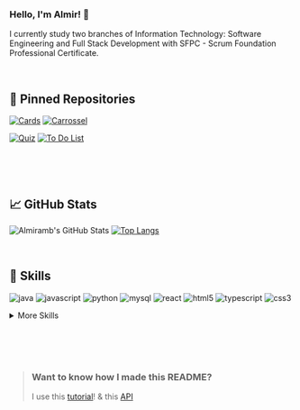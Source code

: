 ### Hello, I'm Almir! 👋
I currently study two branches of Information Technology: Software Engineering and Full Stack Development with SFPC - Scrum Foundation Professional Certificate.


<br>

## 📌 Pinned Repositories


[![Cards ](https://github-readme-stats.vercel.app/api/pin/?username=Almir-git-unifc&repo=simpleCardsPage-react_js&theme=cobalt&title_color=ffffff&text_color=c9cacc&icon_color=4AB197&bg_color=#4682B4)](https://github.com/Almir-git-unifc/simpleCardsPage-react_js)
[![Carrossel](https://github-readme-stats.vercel.app/api/pin/?username=Almir-git-unifc&repo=simpleCarrocelPage-react_js&theme=cobalt&title_color=ffffff&text_color=c9cacc&icon_color=4AB197&bg_color=#1A2B34)](https://github.com/Almir-git-unifc/simpleCarrocelPage-react_js)

[![Quiz](https://github-readme-stats.vercel.app/api/pin/?username=Almir-git-unifc&repo=simplequizz-react_js&theme=cobalt&title_color=ffffff&text_color=c9cacc&icon_color=4AB197&bg_color=#4682B4)](https://github.com/Almir-git-unifc/simplequizz-react_js)
[![To Do List](https://github-readme-stats.vercel.app/api/pin/?username=Almir-git-unifc&repo=simpleToDoList-react_js&theme=cobalt&title_color=ffffff&text_color=c9cacc&icon_color=4AB197&bg_color=#1A2B34)](https://github.com/Almir-git-unifc/simpleToDoList-react_js)

<br>




<br>
<br>

## &#x1f4c8; GitHub Stats


![Almiramb's GitHub Stats](https://github-readme-stats.vercel.app/api?username=Almir-git-unifc&show_icons=true&theme=cobalt&title_color=fff&include_all_commits&line_height=27)
[![Top Langs](https://github-readme-stats.vercel.app/api/top-langs/?username=Almir-git-unifc&langs_count=3&theme=cobalt&title_color=fff)](https://github.com/Almir-git-unifc/github-readme-stats)


<br>


## 💼 Skills

![java](https://img.shields.io/badge/Java-ED8B00?style=for-the-badge&logo=java&logoColor=white)
![javascript](https://img.shields.io/badge/JavaScript-323330?style=for-the-badge&logo=javascript&logoColor=F7DF1E)
![python](https://img.shields.io/badge/Python-3776AB?style=for-the-badge&logo=python&logoColor=white)
![mysql](https://img.shields.io/badge/MySQL-CC6699?style=for-the-badge&logo=mysql&logoColor=white)
![react](https://img.shields.io/badge/React-FA7343?style=for-the-badge&logo=react&logoColor=61DAFB)
![html5](https://img.shields.io/badge/HTML-239120?style=for-the-badge&logo=html5&logoColor=white)
![typescript](https://img.shields.io/badge/TypeScript-007ACC?style=for-the-badge&logo=typescript&logoColor=white)
![css3](https://img.shields.io/badge/CSS-239120?&style=for-the-badge&logo=css3&logoColor=white)



<details>
<summary>More Skills</summary>
<br>

![visualStudio](https://img.shields.io/badge/Visual_Studio_Code-0078D4?style=for-the-badge&logo=visual%20studio%20code&logoColor=white)
![eclipse](https://img.shields.io/badge/Eclipse-2C2255?style=for-the-badge&logo=eclipse&logoColor=white)
![netbeans](https://img.shields.io/badge/apache%20netbeans-1B6AC6?style=for-the-badge&logo=apache%20netbeans%20IDE&logoColor=white)
![bootstrap](https://img.shields.io/badge/Bootstrap-563D7C?style=for-the-badge&logo=bootstrap&logoColor=white)
![ionic](https://img.shields.io/badge/Ionic-3880FF?style=for-the-badge&logo=ionic&logoColor=white)
![mariadb](https://img.shields.io/badge/MariaDB-003545?style=for-the-badge&logo=mariadb&logoColor=white)





<br>

![](https://img.shields.io/badge/Tools-Jenkins-informational?style=flat&logo=jenkins&logoColor=white&color=4AB197)
![](https://img.shields.io/badge/Tools-SonarQube-informational?style=flat&logo=SonarQube&logoColor=white&color=4AB197)
![](https://img.shields.io/badge/Tools-Postman-informational?style=flat&logo=Postman&logoColor=white&color=4AB197)
![](https://img.shields.io/badge/Tools-GitHub-informational?style=flat&logo=GitHub&logoColor=white&color=4AB197)
![](https://img.shields.io/badge/Tools-Trello-informational?style=flat&logo=Trello&logoColor=87CEFA&color=4AB197)
![](https://img.shields.io/badge/Tools-sublime_text-informational?style=flat&logo=sublime_text&logoColor=87CEFA&color=4AB197)
![](https://img.shields.io/badge/Tools-Genymotion-informational?style=flat&logo=Genymotion&logoColor=87CEFA&color=4AB197)
[![CertiProf - Scrum](https://img.shields.io/static/v1?label=CertiProf&message=Scrum&color=4AB197)](https://certiprof.com/pages/scrum-foundations-professional-certificate-sfpc-ptbr)


</details>


<br>
<br>



<br>
<br>

> ### Want to know how I made this README?
>
> I use this [tutorial](https://braydoncoyer.dev/blog/creating-a-killer-github-profile-readme-part-1/)! & this [API](https://github.com/anuraghazra/github-readme-stats)


